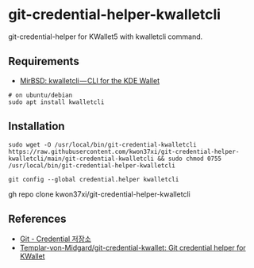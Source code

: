 # git-credential-helper-kwalletcli

git-credential-helper for KWallet5 with kwalletcli command.

## Requirements
* [MirBSD: kwalletcli — CLI for the KDE Wallet](http://www.mirbsd.org/kwalletcli.htm)

```
# on ubuntu/debian
sudo apt install kwalletcli
```

## Installation
```
sudo wget -O /usr/local/bin/git-credential-kwalletcli https://raw.githubusercontent.com/kwon37xi/git-credential-helper-kwalletcli/main/git-credential-kwalletcli && sudo chmod 0755 /usr/local/bin/git-credential-helper-kwalletcli

git config --global credential.helper kwalletcli
```
gh repo clone kwon37xi/git-credential-helper-kwalletcli
## References
* [Git - Credential 저장소](https://git-scm.com/book/ko/v2/Git-%EB%8F%84%EA%B5%AC-Credential-%EC%A0%80%EC%9E%A5%EC%86%8C)
* [Templar-von-Midgard/git-credential-kwallet: Git credential helper for KWallet](https://github.com/Templar-von-Midgard/git-credential-kwallet)
